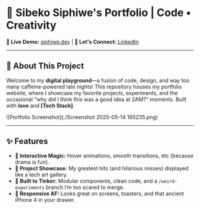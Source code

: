 # 🌟 Sibeko Siphiwe's Portfolio | Code • Creativity  

**🚀 Live Demo:** [siphiwe.dev](https://sibeko-siphiwe.github.io/.co.za/) | **💌 Let's Connect:** [LinkedIn](https://www.linkedin.com/in/siphiwe-sibeko)

---

## 🎨 About This Project

Welcome to my **digital playground**—a fusion of code, design, and way too many caffeine-powered late nights! This repository houses my portfolio website, where I showcase my favorite projects, experiments, and the occasional "why did I think this was a good idea at 2AM?" moments. Built with **love** and **[Tech Stack]**.

![Portfolio Screenshot](./Screenshot 2025-05-14 165235.png) <!-- Add a screenshot later! -->

---

## ✨ Features

- **🌈 Interactive Magic:** Hover animations, smooth transitions, etc (because drama is fun).
- **📂 Project Showcase:** My greatest hits (and hilarious misses) displayed like a tech art gallery.
- **🔧 Built to Tinker:** Modular components, clean code, and a `/weird-experiments` branch I’m too scared to merge.
- **📱 Responsive AF:** Looks great on screens, toasters, and that ancient iPhone 4 in your drawer.
